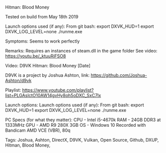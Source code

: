 Hitman: Blood Money

Tested on build from May 18th 2019

Launch options used (if any):
From git bash:
export DXVK_HUD=1
export DXVK_LOG_LEVEL=none
./runme.exe

Symptoms:
Seems to work perfectly

Remarks:
Requires an instances of steam.dll in the game folder
See video:
https://youtu.be/_ktuuRiFSO8

Video:
D9VK Hitman: Blood Money [Date]

D9VK is a project by Joshua Ashton, link:
https://github.com/Joshua-Ashton/d9vk

Playlist:
https://www.youtube.com/playlist?list=PLGAsIctO10AW14gvHy8oh5oDXC_SxC7lx

Launch options:
Launch options used (if any):
From git bash:
export DXVK_HUD=1
export DXVK_LOG_LEVEL=none
./runme.exe

PC Specs (for what they matter):
CPU - Intel i5-4670k
RAM - 24GB DDR3 at 1333MHz
GPU - AMD R9 280X 3GB
OS - Windows 10
Recorded with Bandicam AMD VCE (VBR), 80q

Tags:
Joshua, Ashton, DirectX, D9VK, Vulkan, Open Source, Github, DXUP, Hitman, Blood Money,
